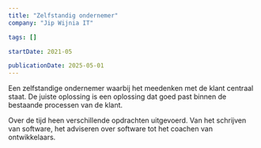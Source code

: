 ```yaml
---
title: "Zelfstandig ondernemer"
company: "Jip Wijnia IT"

tags: []

startDate: 2021-05

publicationDate: 2025-05-01
---
```


Een zelfstandige ondernemer waarbij het meedenken met de klant centraal staat. De juiste oplossing is een oplossing dat goed past binnen de bestaande processen van de klant.  

Over de tijd heen verschillende opdrachten uitgevoerd. Van het schrijven van software, het adviseren over software tot het coachen van ontwikkelaars.